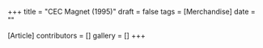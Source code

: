 +++
title = "CEC Magnet (1995)"
draft = false
tags = [Merchandise]
date = ""

[Article]
contributors = []
gallery = []
+++